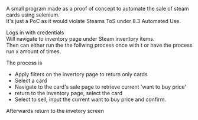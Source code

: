 A small program made as a proof of concept to automate the sale of steam cards using selenium.  
It's just a PoC as it would violate Steams ToS under 8.3 Automated Use.

Logs in with credentials  
Will navigate to inventory page under Steam inventory items.  
Then can either run the the follwing process once with t or have the process run x amount of times.

The process is 
- Apply filters on the invertory page to return only cards
- Select a card
- Navigate to the card's sale page to retrieve current 'want to buy price'
- return to the inventory page, select the card
- Select to sell, input the current want to buy price and confirm.

Afterwards return to the invetory screen
